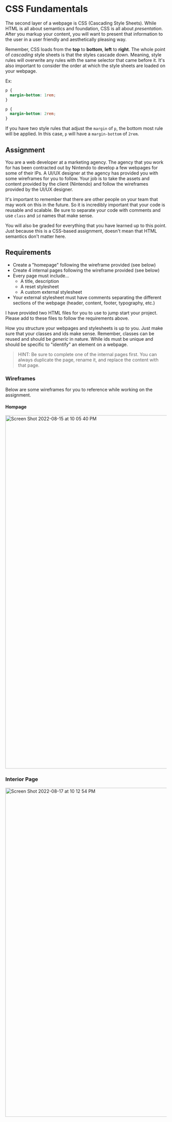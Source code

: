 # CSS Fundamentals

The second layer of a webpage is CSS (Cascading Style Sheets). While HTML is all about semantics and foundation, CSS 
is all about _presentation_. After you markup your content, you will want to present that information to the user in 
a user friendly and aesthetically pleasing way. 

Remember, CSS loads from the **top** to **bottom**, **left** to **right**. The whole point of _cascading_ style 
sheets is that the styles cascade down. Meaning, style rules will overwrite any rules with the same selector that 
came before it. It's also important to consider the order at which the style sheets are loaded on your webpage.

Ex:

```css
p {
  margin-bottom: 1rem;
}

p {
  margin-bottom: 2rem;
}
```

If you have two style rules that adjust the `margin` of `p`, the bottom most rule will be applied. In this case, `p` 
will have a `margin-bottom` of `2rem`.



## Assignment

You are a web developer at a marketing agency. The agency that you work for has been contracted out by Nintendo to 
develop a few webpages for some of their IPs. A UI/UX designer at the agency has provided you with some wireframes 
for you to follow. Your job is to take the assets and content provided by the client (Nintendo) and follow the 
wireframes provided by the UI/UX designer.

It's important to remember that there are other people on your team that may work on this in the future. So it is 
incredibly important that your code is reusable and scalable. Be sure to separate your code with comments and use 
`class` and `id` names that make sense.

You will also be graded for everything that you have learned up to this point. Just because this is a CSS-based 
assignment, doesn't mean that HTML semantics don't matter here.

## Requirements
- Create a "homepage" following the wireframe provided (see below)
- Create 4 internal pages following the wireframe provided (see below)
- Every page must include...
  - A title, description
  - A reset stylesheet
  - A custom external stylesheet
- Your external stylesheet must have comments separating the different sections of the webpage (header, content, 
  footer, typography, etc.)

I have provided two HTML files for you to use to jump start your project. Please add to these files to follow the requirements above.

How you structure your webpages and stylesheets is up to you. Just make sure that your classes and ids make sense. Remember, classes can be reused and should be _generic_ in nature. While ids must be unique and should be 
specific to "identify" an element on a webpage.

> HINT: Be sure to complete one of the internal pages first. You can always duplicate the page, rename it, and 
> replace the content with that page.

### Wireframes

Below are some wireframes for you to reference while working on the assignment.

#### Hompage
<img width="1105" alt="Screen Shot 2022-08-15 at 10 05 40 PM" src="https://user-images.githubusercontent.com/15350920/184786038-765650c3-9778-41ac-af09-6676a9dc8e4b.png">

### Interior Page
<img width="1029" alt="Screen Shot 2022-08-17 at 10 12 54 PM" src="https://user-images.githubusercontent.com/15350920/185277785-13169b6c-d7c8-456b-9c49-48c77d8d43e9.png">
